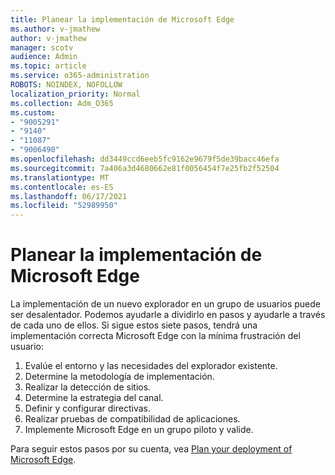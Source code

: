 ```yaml
---
title: Planear la implementación de Microsoft Edge
ms.author: v-jmathew
author: v-jmathew
manager: scotv
audience: Admin
ms.topic: article
ms.service: o365-administration
ROBOTS: NOINDEX, NOFOLLOW
localization_priority: Normal
ms.collection: Adm_O365
ms.custom:
- "9005291"
- "9140"
- "11087"
- "9006490"
ms.openlocfilehash: dd3449ccd6eeb5fc9162e9679f5de39bacc46efa
ms.sourcegitcommit: 7a406a3d4680662e81f0056454f7e25fb2f52504
ms.translationtype: MT
ms.contentlocale: es-ES
ms.lasthandoff: 06/17/2021
ms.locfileid: "52989950"
---
```

# <a name="plan-your-deployment-of-microsoft-edge"></a>Planear la implementación de Microsoft Edge

La implementación de un nuevo explorador en un grupo de usuarios puede ser desalentador. Podemos ayudarle a dividirlo en pasos y ayudarle a través de cada uno de ellos. Si sigue estos siete pasos, tendrá una implementación correcta Microsoft Edge con la mínima frustración del usuario:

1. Evalúe el entorno y las necesidades del explorador existente.
2. Determine la metodología de implementación.
3. Realizar la detección de sitios.
4. Determine la estrategia del canal.
5. Definir y configurar directivas.
6. Realizar pruebas de compatibilidad de aplicaciones.
7. Implemente Microsoft Edge en un grupo piloto y valide.

Para seguir estos pasos por su cuenta, vea [Plan your deployment of Microsoft Edge](https://go.microsoft.com/fwlink/?linkid=2129990).
